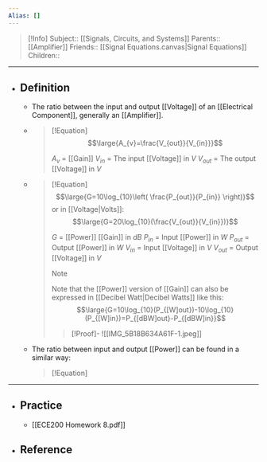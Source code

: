 ```yaml
---
Alias: []
---
```

> [!Info]
> Subject:: [[Signals, Circuits, and Systems]]
> Parents:: [[Amplifier]]
> Friends:: [[Signal Equations.canvas|Signal Equations]]
> Children:: 
---
- ## Definition
	- The ratio between the input and output [[Voltage]] of an [[Electrical Component]], generally an [[Amplifier]].
	- > [!Equation]
	  > $$\large{A_{v}=\frac{V_{out}}{V_{in}}}$$
	  > 
	  > $A_{v}$ = [[Gain]]
	  > $V_{in}$ = The input [[Voltage]] in $V$
	  > $V_{out}$ = The output [[Voltage]] in $V$
	- > [!Equation]
	  > $$\large{G=10\log_{10}\left( \frac{P_{out}}{P_{in}} \right)}$$
	  > or in [[Voltage|Volts]]:
	  > $$\large{G=20\log_{10}(\frac{V_{out}}{V_{in}})}$$
	  > 
	  > $G$ = [[Power]] [[Gain]] in $dB$
	  > $P_{in}$ = Input [[Power]] in $W$
	  > $P_{out}$ = Output [[Power]] in $W$
	  > $V_{in}$ = Input [[Voltage]] in $V$
	  > $V_{out}$ = Output [[Voltage]] in $V$
	  > 
	  > > [!Note]
	  > > Note that the [[Power]] version of [[Gain]] can also be expressed in [[Decibel Watt|Decibel Watts]] like this:
	  > > $$\large{G=10\log_{10}(P_{[W]out})-10\log_{10}(P_{[W]in})=P_{[dBW]out}-P_{[dBW]in}}$$
	  > 
	  > > [!Proof]-
	  > > ![[IMG_5B18B634A61F-1.jpeg]]
	- The ratio between input and output [[Power]] can be found in a similar way:
	  > [!Equation]
	  > 
---
- ## Practice
	- [[ECE200 Homework 8.pdf]]
- ## Reference